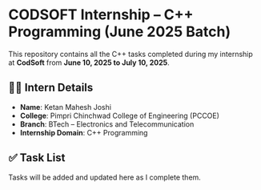 # CODSOFT Internship – C++ Programming (June 2025 Batch)

This repository contains all the C++ tasks completed during my internship at **CodSoft** from **June 10, 2025 to July 10, 2025**.

## 👨‍💻 Intern Details
- **Name**: Ketan Mahesh Joshi
- **College**: Pimpri Chinchwad College of Engineering (PCCOE)
- **Branch**: BTech – Electronics and Telecommunication
- **Internship Domain**: C++ Programming

## ✅ Task List

Tasks will be added and updated here as I complete them.
